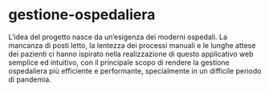# gestione-ospedaliera
L’idea del progetto nasce da un’esigenza dei moderni ospedali. La mancanza di posti letto, la lentezza dei processi manuali e le lunghe attese dei pazienti ci hanno ispirato nella realizzazione di questo applicativo web semplice ed intuitivo, con il principale scopo di rendere la gestione ospedaliera più efficiente e performante, specialmente in un difficile periodo di pandemia.
